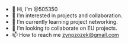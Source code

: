 - 👋 Hi, I’m @505350
- 👀 I’m interested in projects and collaboration.
- 🌱 I’m currently learning project networking.
- 💞️ I’m looking to collaborate on EU projects.
- 📫 How to reach me zynpzozek@gmail.com

<!---
505350/505350 is a ✨ special ✨ repository because its `README.md` (this file) appears on your GitHub profile.
You can click the Preview link to take a look at your changes.
--->

